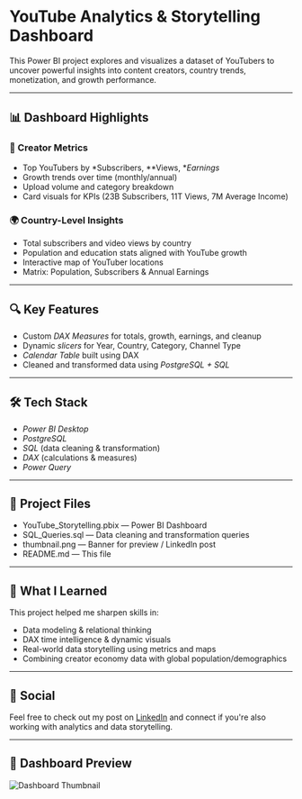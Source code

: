 # YouTube Analytics & Storytelling Dashboard

This Power BI project explores and visualizes a dataset of YouTubers to uncover powerful insights into content creators, country trends, monetization, and growth performance.

---

## 📊 Dashboard Highlights

### 🎯 Creator Metrics
- Top YouTubers by *Subscribers, **Views, **Earnings*
- Growth trends over time (monthly/annual)
- Upload volume and category breakdown
- Card visuals for KPIs (23B Subscribers, 11T Views, 7M Average Income)

### 🌍 Country-Level Insights
- Total subscribers and video views by country
- Population and education stats aligned with YouTube growth
- Interactive map of YouTuber locations
- Matrix: Population, Subscribers & Annual Earnings

---

## 🔍 Key Features
- Custom *DAX Measures* for totals, growth, earnings, and cleanup
- Dynamic *slicers* for Year, Country, Category, Channel Type
- *Calendar Table* built using DAX
- Cleaned and transformed data using *PostgreSQL + SQL*

---

## 🛠 Tech Stack
- *Power BI Desktop*
- *PostgreSQL*
- *SQL* (data cleaning & transformation)
- *DAX* (calculations & measures)
- *Power Query*

---

## 📁 Project Files
- YouTube_Storytelling.pbix — Power BI Dashboard
- SQL_Queries.sql — Data cleaning and transformation queries
- thumbnail.png — Banner for preview / LinkedIn post
- README.md — This file

---

## 🧠 What I Learned
This project helped me sharpen skills in:
- Data modeling & relational thinking
- DAX time intelligence & dynamic visuals
- Real-world data storytelling using metrics and maps
- Combining creator economy data with global population/demographics

---

## 🔗 Social
Feel free to check out my post on [LinkedIn](www.linkedin.com/in/ifeanyieric) and connect if you're also working with analytics and data storytelling.

---

## 📸 Dashboard Preview

![Dashboard Thumbnail](thumbnail.png)
